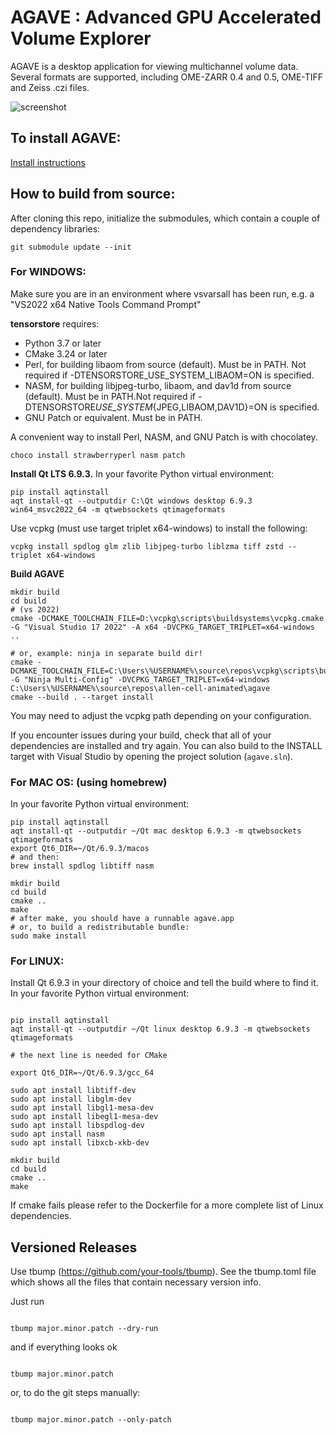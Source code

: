 # AGAVE : Advanced GPU Accelerated Volume Explorer

AGAVE is a desktop application for viewing multichannel volume data. Several formats are supported, including OME-ZARR 0.4 and 0.5, OME-TIFF and Zeiss .czi files.

![screenshot](https://github.com/user-attachments/assets/b96618f2-7020-4b93-936e-9b32b795ea83)

## To install AGAVE:

[Install instructions](INSTALL.md)

## How to build from source:

After cloning this repo, initialize the submodules, which contain a couple of dependency libraries:

```
git submodule update --init
```

### For WINDOWS:

Make sure you are in an environment where vsvarsall has been run, e.g. a "VS2022 x64 Native Tools Command Prompt"

**tensorstore** requires:

- Python 3.7 or later
- CMake 3.24 or later
- Perl, for building libaom from source (default). Must be in PATH. Not required if -DTENSORSTORE_USE_SYSTEM_LIBAOM=ON is specified.
- NASM, for building libjpeg-turbo, libaom, and dav1d from source (default). Must be in PATH.Not required if -DTENSORSTORE*USE_SYSTEM*{JPEG,LIBAOM,DAV1D}=ON is specified.
- GNU Patch or equivalent. Must be in PATH.

A convenient way to install Perl, NASM, and GNU Patch is with chocolatey.

```
choco install strawberryperl nasm patch
```

**Install Qt LTS 6.9.3.**
In your favorite Python virtual environment:

```
pip install aqtinstall
aqt install-qt --outputdir C:\Qt windows desktop 6.9.3 win64_msvc2022_64 -m qtwebsockets qtimageformats

```

Use vcpkg (must use target triplet x64-windows) to install the following:

```
vcpkg install spdlog glm zlib libjpeg-turbo liblzma tiff zstd --triplet x64-windows
```

**Build AGAVE**

```
mkdir build
cd build
# (vs 2022)
cmake -DCMAKE_TOOLCHAIN_FILE=D:\vcpkg\scripts\buildsystems\vcpkg.cmake -G "Visual Studio 17 2022" -A x64 -DVCPKG_TARGET_TRIPLET=x64-windows ..

# or, example: ninja in separate build dir!
cmake -DCMAKE_TOOLCHAIN_FILE=C:\Users\%USERNAME%\source\repos\vcpkg\scripts\buildsystems\vcpkg.cmake -G "Ninja Multi-Config" -DVCPKG_TARGET_TRIPLET=x64-windows C:\Users\%USERNAME%\source\repos\allen-cell-animated\agave
cmake --build . --target install
```

You may need to adjust the vcpkg path depending on your configuration.

If you encounter issues during your build, check that all of your dependencies are installed and try again. You can also build to the INSTALL target with Visual Studio by opening the project solution (`agave.sln`).

### For MAC OS: (using homebrew)

In your favorite Python virtual environment:

```
pip install aqtinstall
aqt install-qt --outputdir ~/Qt mac desktop 6.9.3 -m qtwebsockets qtimageformats
export Qt6_DIR=~/Qt/6.9.3/macos
# and then:
brew install spdlog libtiff nasm

mkdir build
cd build
cmake ..
make
# after make, you should have a runnable agave.app
# or, to build a redistributable bundle:
sudo make install
```

### For LINUX:

Install Qt 6.9.3 in your directory of choice and tell the build where to find it.
In your favorite Python virtual environment:

```

pip install aqtinstall
aqt install-qt --outputdir ~/Qt linux desktop 6.9.3 -m qtwebsockets qtimageformats

# the next line is needed for CMake

export Qt6_DIR=~/Qt/6.9.3/gcc_64

sudo apt install libtiff-dev
sudo apt install libglm-dev
sudo apt install libgl1-mesa-dev
sudo apt install libegl1-mesa-dev
sudo apt install libspdlog-dev
sudo apt install nasm
sudo apt install libxcb-xkb-dev

mkdir build
cd build
cmake ..
make

```

If cmake fails please refer to the Dockerfile for a more complete list of Linux dependencies.

## Versioned Releases

Use tbump (https://github.com/your-tools/tbump). See the tbump.toml file which shows all the files that contain necessary version info.

Just run

```

tbump major.minor.patch --dry-run

```

and if everything looks ok

```

tbump major.minor.patch

```

or, to do the git steps manually:

```

tbump major.minor.patch --only-patch

```
